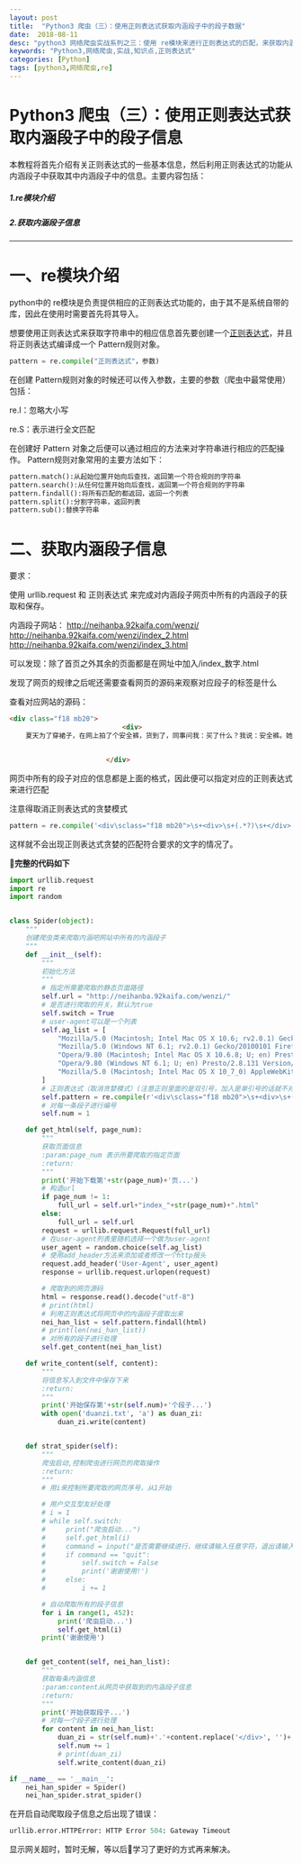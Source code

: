 ```yaml
---
layout: post
title:  "Python3 爬虫（三）：使用正则表达式获取内涵段子中的段子数据"
date:  2018-08-11
desc: "python3 网络爬虫实战系列之三：使用 re模块来进行正则表达式的匹配，来获取内涵段子中的段子数据"
keywords: "Python3,网络爬虫,实战,知识点,正则表达式"
categories: [Python]
tags: [python3,网络爬虫,re]
---
```


# Python3 爬虫（三）：使用正则表达式获取内涵段子中的段子信息

本教程将首先介绍有关正则表达式的一些基本信息，然后利用正则表达式的功能从内涵段子中获取其中内涵段子中的信息。主要内容包括：

##### 1.re模块介绍
##### 2.获取内涵段子信息

---

# 一、re模块介绍

python中的 re模块是负责提供相应的正则表达式功能的，由于其不是系统自带的库，因此在使用时需要首先将其导入。

想要使用正则表达式来获取字符串中的相应信息首先要创建一个[正则表达式](http://tool.oschina.net/uploads/apidocs/jquery/regexp.html)，并且将正则表达式编译成一个 Pattern规则对象。

```python
pattern = re.compile("正则表达式"，参数)
```

在创建 Pattern规则对象的时候还可以传入参数，主要的参数（爬虫中最常使用）包括：

re.I：忽略大小写

re.S：表示进行全文匹配

在创建好 Pattern 对象之后便可以通过相应的方法来对字符串进行相应的匹配操作。
Pattern规则对象常用的主要方法如下：

```python
pattern.match():从起始位置开始向后查找，返回第一个符合规则的字符串
pattern.search():从任何位置开始向后查找，返回第一个符合规则的字符串
pattern.findall():将所有匹配的都返回，返回一个列表
pattern.split():分割字符串，返回列表
pattern.sub():替换字符串
```

# 二、获取内涵段子信息

要求：

使用 urllib.request 和 正则表达式 来完成对内涵段子网页中所有的内涵段子的获取和保存。

内涵段子网站：
http://neihanba.92kaifa.com/wenzi/
http://neihanba.92kaifa.com/wenzi/index_2.html
http://neihanba.92kaifa.com/wenzi/index_3.html

可以发现：除了首页之外其余的页面都是在网址中加入/index_数字.html

发现了网页的规律之后呢还需要查看网页的源码来观察对应段子的标签是什么

查看对应网站的源码：

```html
<div class="f18 mb20">
                            <div>
	夏天为了穿裙子，在网上拍了个安全裤，货到了，同事问我：买了什么？我说：安全裤。她竟然反问我：穿上这个就不会怀孕了？</div>


                        </div>
```

网页中所有的段子对应的信息都是上面的格式，因此便可以指定对应的正则表达式来进行匹配

注意得取消正则表达式的贪婪模式

```python
pattern = re.compile('<div\sclass="f18 mb20">\s+<div>\s+(.*?)\s+</div>')
```

这样就不会出现正则表达式贪婪的匹配符合要求的文字的情况了。

**完整的代码如下**

```python
import urllib.request
import re
import random


class Spider(object):
    """
    创建爬虫类来爬取内涵吧网站中所有的内涵段子
    """
    def __init__(self):
        """
        初始化方法
        """
        # 指定所需要爬取的静态页面路径
        self.url = "http://neihanba.92kaifa.com/wenzi/"
        # 是否进行爬取的开关，默认为true
        self.switch = True
        # user-agent可以是一个列表
        self.ag_list = [
            "Mozilla/5.0 (Macintosh; Intel Mac OS X 10.6; rv2.0.1) Gecko/20100101 Firefox/4.0.1",
            "Mozilla/5.0 (Windows NT 6.1; rv2.0.1) Gecko/20100101 Firefox/4.0.1",
            "Opera/9.80 (Macintosh; Intel Mac OS X 10.6.8; U; en) Presto/2.8.131 Version/11.11",
            "Opera/9.80 (Windows NT 6.1; U; en) Presto/2.8.131 Version/11.11",
            "Mozilla/5.0 (Macintosh; Intel Mac OS X 10_7_0) AppleWebKit/535.11 (KHTML, like Gecko) Chrome/17.0.963.56 Safari/535.11"
        ]
        # 正则表达式（取消贪婪模式）(注意正则里面的是双引号，加入是单引号的话就不对了）
        self.pattern = re.compile(r'<div\sclass="f18 mb20">\s+<div>\s+(.*?)\s+</div>', re.S)
        # 对每一条段子进行编号
        self.num = 1

    def get_html(self, page_num):
        """
        获取页面信息
        :param:page_num 表示所要爬取的指定页面
        :return:
        """
        print('开始下载第'+str(page_num)+'页...')
        # 构造url
        if page_num != 1:
            full_url = self.url+"index_"+str(page_num)+".html"
        else:
            full_url = self.url
        request = urllib.request.Request(full_url)
        # 在user-agent列表里随机选择一个做为user-agent
        user_agent = random.choice(self.ag_list)
        # 使用add_header方法来添加或者修改一个http报头
        request.add_header('User-Agent', user_agent)
        response = urllib.request.urlopen(request)

        # 爬取到的网页源码
        html = response.read().decode("utf-8")
        # print(html)
        # 利用正则表达式将网页中的内涵段子提取出来
        nei_han_list = self.pattern.findall(html)
        # print(len(nei_han_list))
        # 对所有的段子进行处理
        self.get_content(nei_han_list)

    def write_content(self, content):
        """
        将信息写入到文件中保存下来
        :return:
        """
        print('开始保存第'+str(self.num)+'个段子...')
        with open('duanzi.txt', 'a') as duan_zi:
            duan_zi.write(content)


    def strat_spider(self):
        """
        爬虫启动,控制爬虫进行网页的爬取操作
        :return:
        """
        # 用i来控制所要爬取的网页序号，从1开始

        # 用户交互型友好处理
        # i = 1
        # while self.switch:
        #     print("爬虫启动...")
        #     self.get_html(i)
        #     command = input("是否需要继续进行，继续请输入任意字符，退出请输入：quit")
        #     if command == "quit":
        #         self.switch = False
        #         print('谢谢使用!')
        #     else:
        #         i += 1

        # 自动爬取所有的段子信息
        for i in range(1, 452):
            print('爬虫启动...')
            self.get_html(i)
        print('谢谢使用')


    def get_content(self, nei_han_list):
        """
        获取每条内涵信息
        :param:content从网页中获取到的内涵段子信息
        :return:
        """
        print('开始获取段子...')
        # 对每一个段子进行处理
        for content in nei_han_list:
            duan_zi = str(self.num)+'.'+content.replace('</div>', '')+'\n'
            self.num += 1
            # print(duan_zi)
            self.write_content(duan_zi)

if __name__ == '__main__':
    nei_han_spider = Spider()
    nei_han_spider.strat_spider()
```

在开启自动爬取段子信息之后出现了错误：

```python
urllib.error.HTTPError: HTTP Error 504: Gateway Timeout
```

显示网关超时，暂时无解，等以后学习了更好的方式再来解决。